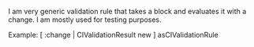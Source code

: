 I am very generic validation rule that takes a block and evaluates it with a change. I am mostly used for testing purposes.

Example: 
	[ :change | CIValidationResult new ] asCIValidationRule